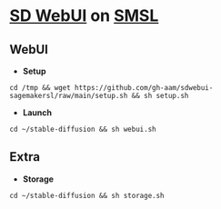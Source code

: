 # [SD WebUI](https://github.com/AUTOMATIC1111/stable-diffusion-webui) on [SMSL](https://studiolab.sagemaker.aws)

## WebUI
* **Setup**
```
cd /tmp && wget https://github.com/gh-aam/sdwebui-sagemakersl/raw/main/setup.sh && sh setup.sh
```

* **Launch**
```
cd ~/stable-diffusion && sh webui.sh
```

## Extra
* **Storage**
```
cd ~/stable-diffusion && sh storage.sh
```
